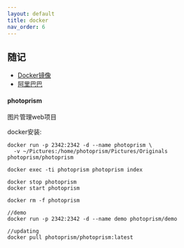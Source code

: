 ```yaml
---
layout: default
title: docker
nav_order: 6
---
```


## 随记

- [Docker镜像](http://mirrors.aliyun.com/docker-toolbox/mac/docker-for-mac/)
- [阿里巴巴](https://opsx.alibaba.com/mirror)


#### photoprism

图片管理web项目

docker安装:
~~~
docker run -p 2342:2342 -d --name photoprism \
  -v ~/Pictures:/home/photoprism/Pictures/Originals photoprism/photoprism

docker exec -ti photoprism photoprism index

docker stop photoprism
docker start photoprism

docker rm -f photoprism

//demo
docker run -p 2342:2342 -d --name demo photoprism/demo

//updating
docker pull photoprism/photoprism:latest
~~~
